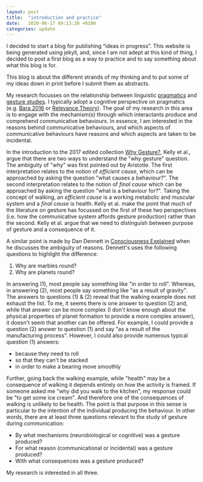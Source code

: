 ```yaml
---
layout: post
title:  "introduction and practice"
date:   2020-06-17 09:13:38 +0100
categories: update
---
```


I decided to start a blog for publishing “ideas in progress”. This website is being generated using jekyll, and, since I am not adept at this kind of thing, I decided to post a first blog as a way to practice and to say something about what this blog is for.

This blog is about the different strands of my thinking and to put some of my ideas down in print before I submit them as abstracts. 

My research focusses on the relationship between linguistic [pragmatics](https://en.wikipedia.org/wiki/Pragmatics#:~:text=Pragmatics%20is%20a%20subfield%20of,%2C%20sociology%2C%20linguistics%20and%20anthropology.) and [gesture studies](https://en.wikipedia.org/wiki/Gesture). I typically adopt a cognitive perspective on pragmatics (e.g. [Bara 2016](https://www.oxfordhandbooks.com/view/10.1093/oxfordhb/9780199697960.001.0001/oxfordhb-9780199697960-e-14) or [Relevance Theory](https://en.wikipedia.org/wiki/Relevance_theory)). The goal of my research in this area is to engage with the mechanism(s) through which interactants produce and comprehend communicative behaviours. In essence, I am interested in the reasons behind communicative behaviours, and which aspects of communicative behaviours have reasons and which aspects are taken to be incidental.

In the introduction to the 2017 edited collection [Why Gesture?](https://benjamins.com/catalog/gs.7#:~:text=Gestures%20reflect%20content%20in%20the,mental%20images%20that%20complement%20speech.&text=The%20book%20demonstrates%20that%20gesture,engineer%20innovative%20solutions%20to%20problems.), Kelly et al., argue that there are two ways to understand the "why gesture" question. The ambiguity of "why" was first pointed out by Aristotle. The first interpretation relates to the notion of _efficient cause_, which can be approached by asking the question "what causes a behaviour?". The second interpretation relates to the notion of _final cause_ which can be approached by asking the question "what is a behaviour for?". Taking the concept of walking, an _efficient cause_ is a working metabolic and muscular system and a _final cause_ is health. Kelly et al. make the point that much of the literature on gesture has focussed on the first of these two perspectives (i.e. how the communicative system affords gesture production) rather than the second. Kelly et al. argue that we need to distinguish between purpose of gesture and a consequence of it. 

A similar point is made by Dan Dennett in [Consciousness Explained](https://en.wikipedia.org/wiki/Consciousness_Explained#:~:text=Consciousness%20Explained%20is%20a%201991,cognitive%20processes%20in%20the%20brain.) when he discusses the ambiguity of reasons. Dennett's uses the following questions to highlight the difference:

1. Why are marbles round?
2. Why are planets round?

In answering (1), most people say something like "in order to roll". Whereas, in answering (2), most people say something like "as a result of gravity". The answers to questions (1) & (2) reveal that the walking example does not exhaust the list. To me, it seems there is one answer to question (2) and, while that answer can be more complex (I don't know enough about the physical properties of planet formation to provide a more complex answer), it doesn't seem that another can be offered. For example, I could provide a question (2) answer to question (1) and say "as a result of the manufacturing process". However, I could also provide numerous typical question (1) answers:

- because they need to roll
- so that they can't be stacked
- in order to make a bearing move smoothly

Further, going back the walking example, while "health" may be a consequence of walking it depends entirely on how the activity is framed. If someone asked me "why did you walk to the kitchen", my response could be "to get some ice cream". And therefore one of the consequences of walking is unlikely to be health. The point is that purpose in this sense is particular to the intention of the individual producing the behaviour. In other words, there are at least three questions relevant to the study of gesture during communication:

- By what mechanisms (neurobiological or cognitive) was a gesture produced?
- For what reason (communicational or incidental) was a gesture produced?
- With what consequences was a gesture produced?

My research is interested in all three.
